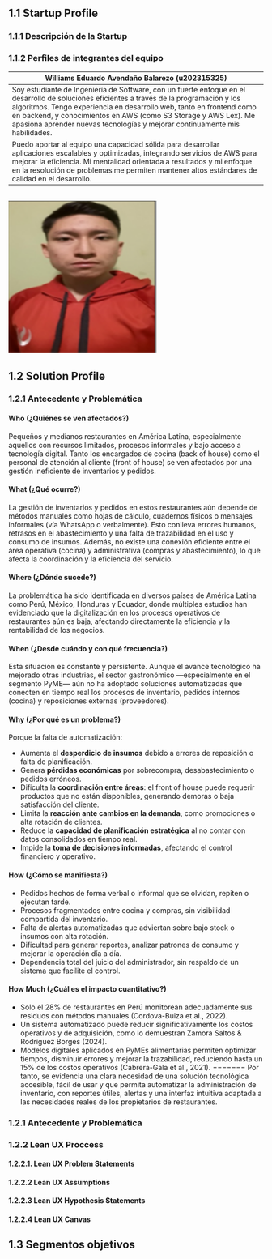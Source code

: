 ## 1.1 Startup Profile

### 1.1.1 Descripción de la Startup

### 1.1.2 Perfiles de integrantes del equipo

| **Williams Eduardo Avendaño Balarezo (u202315325)** |
|-----------------------------------------|
| Soy estudiante de Ingeniería de Software, con un fuerte enfoque en el desarrollo de soluciones eficientes a través de la programación y los algoritmos. Tengo experiencia en desarrollo web, tanto en frontend como en backend, y conocimientos en AWS (como S3 Storage y AWS Lex). Me apasiona aprender nuevas tecnologías y mejorar continuamente mis habilidades.
Puedo aportar al equipo una capacidad sólida para desarrollar aplicaciones escalables y optimizadas, integrando servicios de AWS para mejorar la eficiencia. Mi mentalidad orientada a resultados y mi enfoque en la resolución de problemas me permiten mantener altos estándares de calidad en el desarrollo. |

&nbsp;  
![Foto de Williams](assets/images/williams.png)

## 1.2 Solution Profile
### 1.2.1 Antecedente y Problemática

#### Who (¿Quiénes se ven afectados?)
Pequeños y medianos restaurantes en América Latina, especialmente aquellos con recursos limitados, procesos informales y bajo acceso a tecnología digital. Tanto los encargados de cocina (back of house) como el personal de atención al cliente (front of house) se ven afectados por una gestión ineficiente de inventarios y pedidos.

#### What (¿Qué ocurre?)
La gestión de inventarios y pedidos en estos restaurantes aún depende de métodos manuales como hojas de cálculo, cuadernos físicos o mensajes informales (vía WhatsApp o verbalmente). Esto conlleva errores humanos, retrasos en el abastecimiento y una falta de trazabilidad en el uso y consumo de insumos. Además, no existe una conexión eficiente entre el área operativa (cocina) y administrativa (compras y abastecimiento), lo que afecta la coordinación y la eficiencia del servicio.

#### Where (¿Dónde sucede?)
La problemática ha sido identificada en diversos países de América Latina como Perú, México, Honduras y Ecuador, donde múltiples estudios han evidenciado que la digitalización en los procesos operativos de restaurantes aún es baja, afectando directamente la eficiencia y la rentabilidad de los negocios.

#### When (¿Desde cuándo y con qué frecuencia?)
Esta situación es constante y persistente. Aunque el avance tecnológico ha mejorado otras industrias, el sector gastronómico —especialmente en el segmento PyME— aún no ha adoptado soluciones automatizadas que conecten en tiempo real los procesos de inventario, pedidos internos (cocina) y reposiciones externas (proveedores).

#### Why (¿Por qué es un problema?)
Porque la falta de automatización:
- Aumenta el **desperdicio de insumos** debido a errores de reposición o falta de planificación.
- Genera **pérdidas económicas** por sobrecompra, desabastecimiento o pedidos erróneos.
- Dificulta la **coordinación entre áreas**: el front of house puede requerir productos que no están disponibles, generando demoras o baja satisfacción del cliente.
- Limita la **reacción ante cambios en la demanda**, como promociones o alta rotación de clientes.
- Reduce la **capacidad de planificación estratégica** al no contar con datos consolidados en tiempo real.
- Impide la **toma de decisiones informadas**, afectando el control financiero y operativo.

#### How (¿Cómo se manifiesta?)
- Pedidos hechos de forma verbal o informal que se olvidan, repiten o ejecutan tarde.
- Procesos fragmentados entre cocina y compras, sin visibilidad compartida del inventario.
- Falta de alertas automatizadas que adviertan sobre bajo stock o insumos con alta rotación.
- Dificultad para generar reportes, analizar patrones de consumo y mejorar la operación día a día.
- Dependencia total del juicio del administrador, sin respaldo de un sistema que facilite el control.

#### How Much (¿Cuál es el impacto cuantitativo?)
- Solo el 28% de restaurantes en Perú monitorean adecuadamente sus residuos con métodos manuales (Cordova-Buiza et al., 2022).
- Un sistema automatizado puede reducir significativamente los costos operativos y de adquisición, como lo demuestran Zamora Saltos & Rodríguez Borges (2024).
- Modelos digitales aplicados en PyMEs alimentarias permiten optimizar tiempos, disminuir errores y mejorar la trazabilidad, reduciendo hasta un 15% de los costos operativos (Cabrera-Gala et al., 2021).
=======
Por tanto, se evidencia una clara necesidad de una solución tecnológica accesible, fácil de usar y que permita automatizar la administración de inventario, con reportes útiles, alertas y una interfaz intuitiva adaptada a las necesidades reales de los propietarios de restaurantes.


### 1.2.1 Antecedente y Problemática

### 1.2.2 Lean UX Proccess

#### 1.2.2.1. Lean UX Problem Statements

#### 1.2.2.2 Lean UX Assumptions

#### 1.2.2.3 Lean UX Hypothesis Statements

#### 1.2.2.4 Lean UX Canvas

## 1.3 Segmentos objetivos
